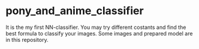 # pony_and_anime_classifier
It is the my first NN-classifier. You may try different costants and find the best formula to classify your images. Some images and prepared model are in this repository.
